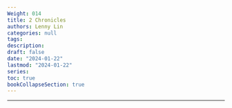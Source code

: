```yaml
---
Weight: 014
title: 2 Chronicles
authors: Lenny Lin
categories: null
tags: 
description: 
draft: false
date: "2024-01-22"
lastmod: "2024-01-22"
series:
toc: true
bookCollapseSection: true
---
```



<!--more-->

---





